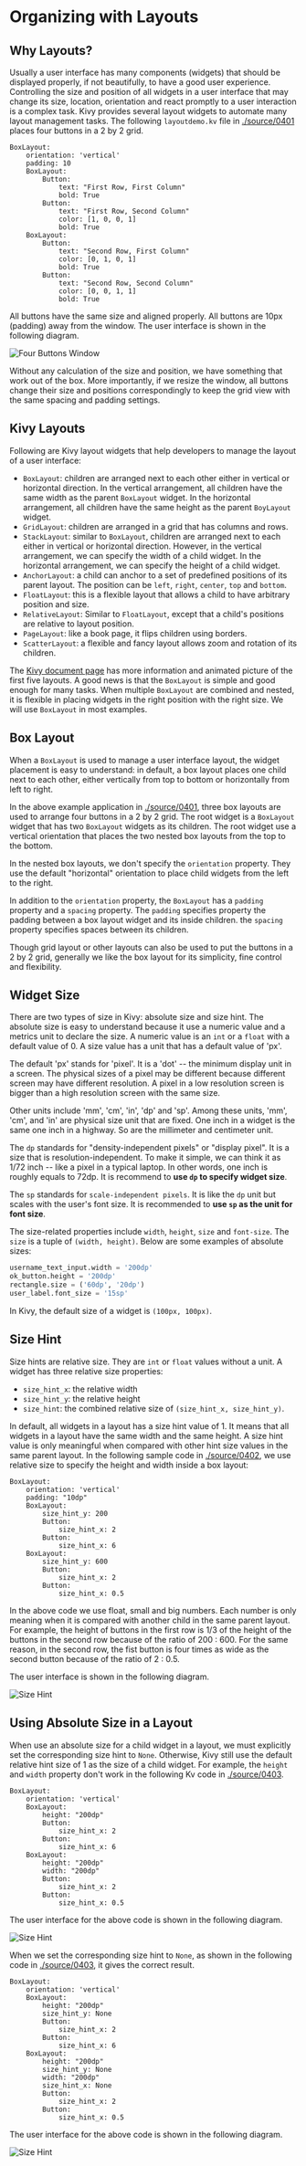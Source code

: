 # Organizing with Layouts
## Why Layouts?
Usually a user interface has many components (widgets) that 
should be displayed properly, if not beautifully, to have a 
good user experience. Controlling the size and position of all
widgets in a user interface that may change its size, location, 
orientation and react promptly to a user interaction is a complex
task. Kivy provides several layout widgets to automate many 
layout management tasks. The following `layoutdemo.kv` file in 
[./source/0401](./source/0401) places four buttons in a 2 by 2
grid. 
 
```
BoxLayout:
    orientation: 'vertical'
    padding: 10
    BoxLayout:
        Button:
            text: "First Row, First Column"
            bold: True
        Button:
            text: "First Row, Second Column"
            color: [1, 0, 0, 1]
            bold: True
    BoxLayout:
        Button:
            text: "Second Row, First Column"
            color: [0, 1, 0, 1]
            bold: True
        Button:
            text: "Second Row, Second Column"
            color: [0, 0, 1, 1]
            bold: True
```

All buttons have the same size and aligned properly. All buttons are
10px (padding) away from the window. The user interface is 
shown in the following diagram. 

![Four Buttons Window](./images/0401.jpg)

Without any calculation of the size and position, we have something
that work out of the box. More importantly, if we resize the window, 
all buttons change their size and positions correspondingly to keep
the grid view with the same spacing and padding settings. 

## Kivy Layouts
Following are Kivy layout widgets that help developers to 
manage the layout of a user interface:

* `BoxLayout`: children are arranged next to each other either in
vertical or horizontal direction. In the vertical arrangement, all
children have the same width as the parent `BoxLayout` widget. 
In the horizontal arrangement, all children have the same height
as the parent `BoyLayout` widget. 
* `GridLayout`: children are arranged in a grid that has columns 
and rows. 
* `StackLayout`: similar to `BoxLayout`, children are arranged
next to each either in vertical or horizontal direction. 
However, in the vertical arrangement, we can specify the width
of a child widget. In the horizontal arrangement, we can specify
the height of a child widget. 
* `AnchorLayout`: a child can anchor to a set of predefined positions of 
its parent layout. The position can be `left`, `right`, `center`,
`top` and `bottom`. 
* `FloatLayout`: this is a flexible layout that allows a child to have
arbitrary position and size. 
* `RelativeLayout`: Similar to `FloatLayout`, except that a child's 
positions are relative to layout position. 
* `PageLayout`: like a book page, it flips children using borders.
* `ScatterLayout`: a flexible and fancy layout allows 
zoom and rotation of its children.
  
The [Kivy document page](http://kivy.org/docs/guide/widgets.html#organize-with-layouts)
has more information and animated picture of the first five layouts. 
A good news is that the `BoxLayout` is simple and good enough 
for many tasks. When multiple `BoxLayout` are combined and nested, it is
flexible in placing widgets in the right position with the right size. 
We will use `BoxLayout` in most examples.

## Box Layout
When a `BoxLayout` is used to manage a user interface layout, the 
widget placement is easy to understand: in default, a box layout 
places one child next to each other, either vertically from top to bottom
or horizontally from left to right.

In the above example application in [./source/0401](./source/0401),
three box layouts are used to arrange four buttons in a 2 by 2 grid. 
The root widget is a `BoxLayout` widget that has two `BoxLayout` 
widgets as its children. The root widget use a vertical orientation 
that places the two nested box layouts from the top to the bottom.

In the nested box layouts, we don't specify the `orientation` property. 
They use the default "horizontal" orientation to place child widgets
from the left to the right. 

In addition to the `orientation` property, the `BoxLayout` has 
a `padding` property and a `spacing` property. The `padding` 
specifies property the padding between a box layout widget and its 
inside children. the `spacing` property specifies spaces between 
its children. 

Though grid layout or other layouts can also be used to put 
the buttons in a 2 by 2 grid, generally we like the box layout 
for its simplicity, fine control and flexibility. 

## Widget Size
There are two types of size in Kivy: absolute size and size hint.
The absolute size is easy to understand because it use a numeric 
value and a metrics unit to declare the size. 
A numeric value is an `int` or a `float` with a default value of 0. 
A size value has a unit that has a default value of 'px'. 

The default 'px' stands for 'pixel'. It is a 'dot' -- the minimum
display unit in a screen. The physical sizes of a pixel 
may be different because different screen may have different 
resolution. A pixel in a low resolution screen is bigger than
a high resolution screen with the same size.  

Other units include 'mm', 'cm', 'in', 'dp' and 'sp'. 
Among these units, 'mm', 'cm', and 'in' are physical size 
unit that are fixed. One inch in a widget is the same one 
inch in a highway. So are the millimeter and centimeter unit.

The `dp` standards for "density-independent pixels" or 
"display pixel". It is a size that is resolution-independent. 
To make it simple, we can think it as 1/72 inch -- like a pixel in a
typical laptop. In other words, one inch is roughly equals to 72dp.
It is recommend to **use `dp` to specify widget size**.

The `sp` standards for `scale-independent pixels`. It is like
the `dp` unit but scales with the user's font size. 
It is recommended to **use `sp` as the unit for font size**. 

The size-related properties include `width`, `height`, `size` and
`font-size`. The `size` is a tuple of `(width, height)`. 
Below are some examples of absolute sizes: 

```python
username_text_input.width = '200dp'
ok_button.height = '200dp'
rectangle.size = ('60dp', '20dp')
user_label.font_size = '15sp'
```

In Kivy, the default size of a widget is `(100px, 100px)`.
 
## Size Hint
Size hints are relative size. They are `int` or `float` values
without a unit. A widget has three relative size properties:

* `size_hint_x`: the relative width
* `size_hint_y`: the relative height
* `size_hint`: the combined relative size of `(size_hint_x, size_hint_y)`.

In default, all widgets in a layout has a size hint value of 1.
It means that all widgets in a layout have the same width and the 
same height. A size hint value is only meaningful when compared 
with other hint size values in the same parent layout. 
In the following sample code in [./source/0402](./source/0402), 
we use relative size to specify the height and width inside a
box layout: 

```
BoxLayout:
    orientation: 'vertical'
    padding: "10dp"
    BoxLayout:
        size_hint_y: 200
        Button:
            size_hint_x: 2
        Button:
            size_hint_x: 6
    BoxLayout:
        size_hint_y: 600
        Button:
            size_hint_x: 2
        Button:
            size_hint_x: 0.5
```

In the above code we use float, small and big numbers. 
Each number is only meaning when it is compared with 
another child in the same parent layout. For example, 
the height of buttons in the first row is 1/3 of 
the height of the buttons in the second row because of 
the ratio of 200 : 600. For the same reason, in the second 
row, the fist button is four times as wide as the second 
button because of the ratio of 2 : 0.5. 

The user interface is shown in the following diagram. 

![Size Hint](./images/0402.jpg)

## Using Absolute Size in a Layout
When use an absolute size for a child widget in a layout, we must 
explicitly set the corresponding size hint to `None`. Otherwise,
Kivy still use the default relative hint size of 1 as the 
size of a child widget. For example, the `height` and `width` 
property don't work in the following Kv code in [./source/0403](./source/0403).

```
BoxLayout:
    orientation: 'vertical'
    BoxLayout:
        height: "200dp"
        Button:
            size_hint_x: 2
        Button:
            size_hint_x: 6
    BoxLayout:
        height: "200dp"
        width: "200dp"
        Button:
            size_hint_x: 2
        Button:
            size_hint_x: 0.5
```

The user interface for the above code is shown in the following diagram. 

![Size Hint](./images/0403.jpg)

When we set the corresponding size hint to `None`, as shown in the 
following code in [./source/0403](./source/0403), it gives the correct
result. 

```
BoxLayout:
    orientation: 'vertical'
    BoxLayout:
        height: "200dp"
        size_hint_y: None
        Button:
            size_hint_x: 2
        Button:
            size_hint_x: 6
    BoxLayout:
        height: "200dp"
        size_hint_y: None
        width: "200dp"
        size_hint_x: None
        Button:
            size_hint_x: 2
        Button:
            size_hint_x: 0.5
```

The user interface for the above code is shown in the following diagram. 

![Size Hint](./images/0404.jpg)


 



 




